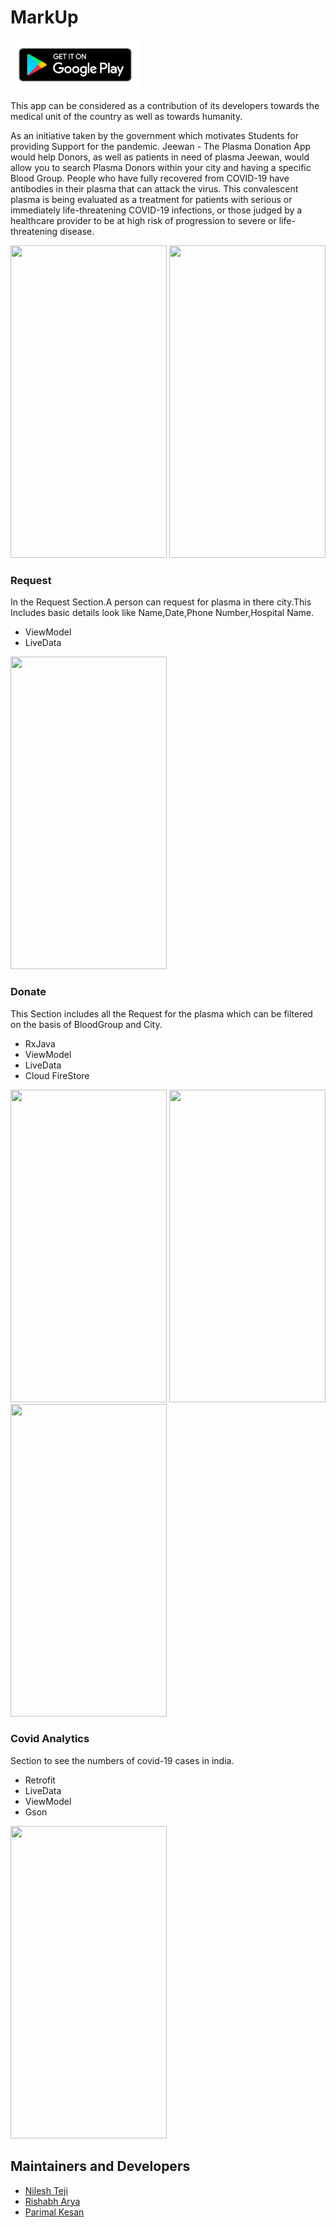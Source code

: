 # MarkUp

<a href="https://play.google.com/store/apps/details?id=com.osos.markup"><img alt="Get it on Google Play" height="80" src="/Extras/google-play-badge.png"></a>

This app can be considered as a contribution of its developers towards the medical unit of the country as well as towards humanity. 

As an initiative taken by the government which motivates Students for providing Support for the pandemic.
Jeewan - The Plasma Donation App would help Donors, as well as patients in need of plasma Jeewan, would allow you to search Plasma Donors within your city and having a specific Blood Group.
People who have fully recovered from COVID-19 have antibodies in their plasma that can attack the virus. This convalescent plasma is being evaluated as a treatment for patients with serious or immediately life-threatening COVID-19 infections, or those judged by a healthcare provider to be at high risk of progression to severe or life-threatening disease.

<img src = "/Extras/splash.jpeg" width="250" height="500"/> <img src = "/Extras/info.jpeg" width="250" height="500"/> 

### Request
In the Request Section.A person can request for plasma in there city.This Includes basic details look like Name,Date,Phone Number,Hospital Name.
- ViewModel
- LiveData
<img src = "/Extras/form.jpg" width="250" height="500"/> 

### Donate 

This Section includes all the Request for the plasma which can be filtered on the basis of BloodGroup and City.
- RxJava
- ViewModel
- LiveData
- Cloud FireStore

<img src = "/Extras/recievers.jpg" width="250" height="500"/> <img src = "/Extras/rec1.jpeg" width="250" height="500"/> <img src = "/Extras/rec2.jpeg" width="250" height="500"/> 

### Covid Analytics

Section to see the numbers of covid-19 cases in india.

- Retrofit
- LiveData
- ViewModel
- Gson
<img src = "/Extras/analytics.jpg" width="250" height="500"/>



## Maintainers and Developers
 - [Nilesh Teji](https://github.com/nileshteji)
 - [Rishabh Arya](https://github.com/RishabhArya)
 - [Parimal Kesan](https://github.com/parimalkesan)


